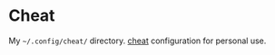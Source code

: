 # Cheat

My `~/.config/cheat/` directory. [cheat](https://github.com/cheat/cheat) configuration for personal use.
